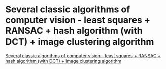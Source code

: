 # Several classic algorithms of computer vision - least squares + RANSAC + hash algorithm (with DCT) + image clustering algorithm
[Several classic algorithms of computer vision - least squares + RANSAC + hash algorithm (with DCT) + image clustering algorithm](https://aiwithcloud.com/2022/09/19/several_classic_algorithms_of_computer_vision___least_squares__ransac__hash_algorithm_with_dct__image_clustering_algorithm/)